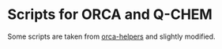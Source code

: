 Scripts for ORCA and Q-CHEM
===========================

Some scripts are taken from [orca-helpers](https://gitlab.gwdg.de/orca-helpers/orca-helpers) and slightly modified.

